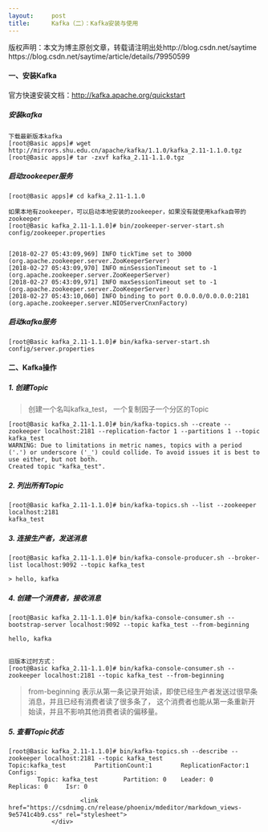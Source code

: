 ```yaml
---
layout:     post
title:      Kafka（二）：Kafka安装与使用
---
```

<div id="article_content" class="article_content clearfix csdn-tracking-statistics" data-pid="blog" data-mod="popu_307" data-dsm="post">
								<div class="article-copyright">
					版权声明：本文为博主原创文章，转载请注明出处http://blog.csdn.net/saytime					https://blog.csdn.net/saytime/article/details/79950599				</div>
								            <div id="content_views" class="markdown_views prism-atom-one-dark">
							<!-- flowchart 箭头图标 勿删 -->
							<svg xmlns="http://www.w3.org/2000/svg" style="display: none;"><path stroke-linecap="round" d="M5,0 0,2.5 5,5z" id="raphael-marker-block" style="-webkit-tap-highlight-color: rgba(0, 0, 0, 0);"></path></svg>
							<h4 id="一安装kafka">一、安装Kafka</h4>

<p>官方快速安装文档：<a href="http://kafka.apache.org/quickstart" rel="nofollow">http://kafka.apache.org/quickstart</a></p>



<h5 id="安装kafka">安装kafka</h5>



<pre class="prettyprint"><code class=" hljs ruby">下载最新版本kafka
[root<span class="hljs-variable">@Basic</span> apps]<span class="hljs-comment"># wget http://mirrors.shu.edu.cn/apache/kafka/1.1.0/kafka_2.11-1.1.0.tgz</span>
[root<span class="hljs-variable">@Basic</span> apps]<span class="hljs-comment"># tar -zxvf kafka_2.11-1.1.0.tgz </span></code></pre>



<h5 id="启动zookeeper服务">启动zookeeper服务</h5>



<pre class="prettyprint"><code class=" hljs avrasm">[root@Basic apps]<span class="hljs-preprocessor"># cd kafka_2.11-1.1.0</span>

如果本地有zookeeper，可以启动本地安装的zookeeper，如果没有就使用kafka自带的zookeeper
[root@Basic kafka_2<span class="hljs-number">.11</span>-<span class="hljs-number">1.1</span><span class="hljs-number">.0</span>]<span class="hljs-preprocessor"># bin/zookeeper-server-start.sh config/zookeeper.properties</span>


[<span class="hljs-number">2018</span>-<span class="hljs-number">02</span>-<span class="hljs-number">27</span> <span class="hljs-number">05</span>:<span class="hljs-number">43</span>:<span class="hljs-number">09</span>,<span class="hljs-number">969</span>] INFO tickTime <span class="hljs-keyword">set</span> to <span class="hljs-number">3000</span> (org<span class="hljs-preprocessor">.apache</span><span class="hljs-preprocessor">.zookeeper</span><span class="hljs-preprocessor">.server</span><span class="hljs-preprocessor">.ZooKeeperServer</span>)
[<span class="hljs-number">2018</span>-<span class="hljs-number">02</span>-<span class="hljs-number">27</span> <span class="hljs-number">05</span>:<span class="hljs-number">43</span>:<span class="hljs-number">09</span>,<span class="hljs-number">970</span>] INFO minSessionTimeout <span class="hljs-keyword">set</span> to -<span class="hljs-number">1</span> (org<span class="hljs-preprocessor">.apache</span><span class="hljs-preprocessor">.zookeeper</span><span class="hljs-preprocessor">.server</span><span class="hljs-preprocessor">.ZooKeeperServer</span>)
[<span class="hljs-number">2018</span>-<span class="hljs-number">02</span>-<span class="hljs-number">27</span> <span class="hljs-number">05</span>:<span class="hljs-number">43</span>:<span class="hljs-number">09</span>,<span class="hljs-number">971</span>] INFO maxSessionTimeout <span class="hljs-keyword">set</span> to -<span class="hljs-number">1</span> (org<span class="hljs-preprocessor">.apache</span><span class="hljs-preprocessor">.zookeeper</span><span class="hljs-preprocessor">.server</span><span class="hljs-preprocessor">.ZooKeeperServer</span>)
[<span class="hljs-number">2018</span>-<span class="hljs-number">02</span>-<span class="hljs-number">27</span> <span class="hljs-number">05</span>:<span class="hljs-number">43</span>:<span class="hljs-number">10</span>,<span class="hljs-number">060</span>] INFO binding to port <span class="hljs-number">0.0</span><span class="hljs-number">.0</span><span class="hljs-number">.0</span>/<span class="hljs-number">0.0</span><span class="hljs-number">.0</span><span class="hljs-number">.0</span>:<span class="hljs-number">2181</span> (org<span class="hljs-preprocessor">.apache</span><span class="hljs-preprocessor">.zookeeper</span><span class="hljs-preprocessor">.server</span><span class="hljs-preprocessor">.NIOServerCnxnFactory</span>)
</code></pre>



<h5 id="启动kafka服务">启动kafka服务</h5>



<pre class="prettyprint"><code class=" hljs ruby">[root<span class="hljs-variable">@Basic</span> kafka_2.<span class="hljs-number">11</span>-<span class="hljs-number">1.1</span>.<span class="hljs-number">0</span>]<span class="hljs-comment"># bin/kafka-server-start.sh config/server.properties</span></code></pre>



<h4 id="二kafka操作">二、Kafka操作</h4>



<h5 id="1-创建topic">1. 创建Topic</h5>

<blockquote>
  <p>创建一个名叫kafka_test， 一个复制因子一个分区的Topic</p>
</blockquote>



<pre class="prettyprint"><code class=" hljs vhdl">[root@Basic kafka_2<span class="hljs-number">.11</span>-<span class="hljs-number">1.1</span><span class="hljs-number">.0</span>]# bin/kafka-topics.sh <span class="hljs-comment">--create --zookeeper localhost:2181 --replication-factor 1 --partitions 1 --topic kafka_test</span>
WARNING: Due <span class="hljs-keyword">to</span> limitations <span class="hljs-keyword">in</span> metric names, topics <span class="hljs-keyword">with</span> a period ('.') <span class="hljs-keyword">or</span> underscore ('_') could collide. <span class="hljs-keyword">To</span> avoid issues it <span class="hljs-keyword">is</span> best <span class="hljs-keyword">to</span> <span class="hljs-keyword">use</span> either, but <span class="hljs-keyword">not</span> both.
Created topic <span class="hljs-string">"kafka_test"</span>.</code></pre>



<h5 id="2-列出所有topic">2. 列出所有Topic</h5>



<pre class="prettyprint"><code class=" hljs brainfuck"><span class="hljs-title">[</span><span class="hljs-comment">root@Basic</span> <span class="hljs-comment">kafka_2</span><span class="hljs-string">.</span><span class="hljs-comment">11</span><span class="hljs-literal">-</span><span class="hljs-comment">1</span><span class="hljs-string">.</span><span class="hljs-comment">1</span><span class="hljs-string">.</span><span class="hljs-comment">0</span><span class="hljs-title">]</span><span class="hljs-comment">#</span> <span class="hljs-comment">bin/kafka</span><span class="hljs-literal">-</span><span class="hljs-comment">topics</span><span class="hljs-string">.</span><span class="hljs-comment">sh</span> <span class="hljs-literal">-</span><span class="hljs-literal">-</span><span class="hljs-comment">list</span> <span class="hljs-literal">-</span><span class="hljs-literal">-</span><span class="hljs-comment">zookeeper</span> <span class="hljs-comment">localhost:2181</span>
<span class="hljs-comment">kafka_test</span></code></pre>



<h5 id="3-连接生产者发送消息">3. 连接生产者，发送消息</h5>



<pre class="prettyprint"><code class=" hljs brainfuck"><span class="hljs-title">[</span><span class="hljs-comment">root@Basic</span> <span class="hljs-comment">kafka_2</span><span class="hljs-string">.</span><span class="hljs-comment">11</span><span class="hljs-literal">-</span><span class="hljs-comment">1</span><span class="hljs-string">.</span><span class="hljs-comment">1</span><span class="hljs-string">.</span><span class="hljs-comment">0</span><span class="hljs-title">]</span><span class="hljs-comment">#</span> <span class="hljs-comment">bin/kafka</span><span class="hljs-literal">-</span><span class="hljs-comment">console</span><span class="hljs-literal">-</span><span class="hljs-comment">producer</span><span class="hljs-string">.</span><span class="hljs-comment">sh</span> <span class="hljs-literal">-</span><span class="hljs-literal">-</span><span class="hljs-comment">broker</span><span class="hljs-literal">-</span><span class="hljs-comment">list</span> <span class="hljs-comment">localhost:9092</span> <span class="hljs-literal">-</span><span class="hljs-literal">-</span><span class="hljs-comment">topic</span> <span class="hljs-comment">kafka_test</span>

&gt; <span class="hljs-comment">hello</span><span class="hljs-string">,</span> <span class="hljs-comment">kafka</span></code></pre>



<h5 id="4-创建一个消费者接收消息">4. 创建一个消费者，接收消息</h5>



<pre class="prettyprint"><code class=" hljs brainfuck"><span class="hljs-title">[</span><span class="hljs-comment">root@Basic</span> <span class="hljs-comment">kafka_2</span><span class="hljs-string">.</span><span class="hljs-comment">11</span><span class="hljs-literal">-</span><span class="hljs-comment">1</span><span class="hljs-string">.</span><span class="hljs-comment">1</span><span class="hljs-string">.</span><span class="hljs-comment">0</span><span class="hljs-title">]</span><span class="hljs-comment">#</span> <span class="hljs-comment">bin/kafka</span><span class="hljs-literal">-</span><span class="hljs-comment">console</span><span class="hljs-literal">-</span><span class="hljs-comment">consumer</span><span class="hljs-string">.</span><span class="hljs-comment">sh</span> <span class="hljs-literal">-</span><span class="hljs-literal">-</span><span class="hljs-comment">bootstrap</span><span class="hljs-literal">-</span><span class="hljs-comment">server</span> <span class="hljs-comment">localhost:9092</span> <span class="hljs-literal">-</span><span class="hljs-literal">-</span><span class="hljs-comment">topic</span> <span class="hljs-comment">kafka_test</span> <span class="hljs-literal">-</span><span class="hljs-literal">-</span><span class="hljs-comment">from</span><span class="hljs-literal">-</span><span class="hljs-comment">beginning</span>

<span class="hljs-comment">hello</span><span class="hljs-string">,</span> <span class="hljs-comment">kafka</span>


<span class="hljs-comment">旧版本过时方式：</span>
<span class="hljs-title">[</span><span class="hljs-comment">root@Basic</span> <span class="hljs-comment">kafka_2</span><span class="hljs-string">.</span><span class="hljs-comment">11</span><span class="hljs-literal">-</span><span class="hljs-comment">1</span><span class="hljs-string">.</span><span class="hljs-comment">1</span><span class="hljs-string">.</span><span class="hljs-comment">0</span><span class="hljs-title">]</span><span class="hljs-comment">#</span> <span class="hljs-comment">bin/kafka</span><span class="hljs-literal">-</span><span class="hljs-comment">console</span><span class="hljs-literal">-</span><span class="hljs-comment">consumer</span><span class="hljs-string">.</span><span class="hljs-comment">sh</span> <span class="hljs-literal">-</span><span class="hljs-literal">-</span><span class="hljs-comment">zookeeper</span> <span class="hljs-comment">localhost:2181</span> <span class="hljs-literal">-</span><span class="hljs-literal">-</span><span class="hljs-comment">topic</span> <span class="hljs-comment">kafka_test</span> <span class="hljs-literal">-</span><span class="hljs-literal">-</span><span class="hljs-comment">from</span><span class="hljs-literal">-</span><span class="hljs-comment">beginning</span>
</code></pre>

<blockquote>
  <p>from-beginning 表示从第一条记录开始读，即使已经生产者发送过很早条消息，并且已经有消费者读了很多条了， 这个消费者也能从第一条重新开始读，并且不影响其他消费者读的偏移量。</p>
</blockquote>



<h5 id="5-查看topic状态">5. 查看Topic状态</h5>



<pre class="prettyprint"><code class=" hljs brainfuck"><span class="hljs-title">[</span><span class="hljs-comment">root@Basic</span> <span class="hljs-comment">kafka_2</span><span class="hljs-string">.</span><span class="hljs-comment">11</span><span class="hljs-literal">-</span><span class="hljs-comment">1</span><span class="hljs-string">.</span><span class="hljs-comment">1</span><span class="hljs-string">.</span><span class="hljs-comment">0</span><span class="hljs-title">]</span><span class="hljs-comment">#</span> <span class="hljs-comment">bin/kafka</span><span class="hljs-literal">-</span><span class="hljs-comment">topics</span><span class="hljs-string">.</span><span class="hljs-comment">sh</span> <span class="hljs-literal">-</span><span class="hljs-literal">-</span><span class="hljs-comment">describe</span> <span class="hljs-literal">-</span><span class="hljs-literal">-</span><span class="hljs-comment">zookeeper</span> <span class="hljs-comment">localhost:2181</span> <span class="hljs-literal">-</span><span class="hljs-literal">-</span><span class="hljs-comment">topic</span> <span class="hljs-comment">kafka_test</span>
<span class="hljs-comment">Topic:kafka_test</span>        <span class="hljs-comment">PartitionCount:1</span>        <span class="hljs-comment">ReplicationFactor:1</span>     <span class="hljs-comment">Configs:</span>
        <span class="hljs-comment">Topic:</span> <span class="hljs-comment">kafka_test</span>       <span class="hljs-comment">Partition:</span> <span class="hljs-comment">0</span>    <span class="hljs-comment">Leader:</span> <span class="hljs-comment">0</span>       <span class="hljs-comment">Replicas:</span> <span class="hljs-comment">0</span>     <span class="hljs-comment">Isr:</span> <span class="hljs-comment">0</span></code></pre>            </div>
						<link href="https://csdnimg.cn/release/phoenix/mdeditor/markdown_views-9e5741c4b9.css" rel="stylesheet">
                </div>